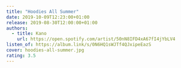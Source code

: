 ```yaml
---
title: "Hoodies All Summer"
date: 2019-10-09T12:23:00+01:00
release: 2019-08-30T12:00:00+01:00
authors:
  - title: Kano
    url: https://open.spotify.com/artist/50nN8IFD4xA67fI4jYbLV4
listen_of: https://album.link/s/0N6HQ1sWJTf4QJxipeEazS
cover: hoodies-all-summer.jpg
rating: 3.5
---
```


